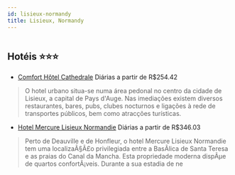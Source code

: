 ```yaml
---
id: lisieux-normandy
title: Lisieux, Normandy
---
```


<center><img src="http://photos.hotelbeds.com/giata/10/102410/102410a_hb_l_004.jpg" alt="" /></center>


## Hotéis ⭐️⭐️⭐️

-    [Comfort Hôtel Cathedrale](https://www.hurb.com/aud/https://www.hurb.com/hoteis/lisieux/comfort-hotel-cathedrale-JNP-JP588942?cmp=18055) Diárias a partir de R$254.42
   > O hotel urbano situa-se numa área pedonal no centro da cidade de Lisieux, a capital de Pays d&apos;Auge. Nas imediações existem diversos restaurantes, bares, pubs, clubes nocturnos e ligações à rede de transportes públicos, bem como atracções turísticas. 
-    [Hotel Mercure Lisieux Normandie](https://www.hurb.com/aud/https://www.hurb.com/hoteis/lisieux/hotel-mercure-lisieux-normandie-JNP-JP157190?cmp=18055) Diárias a partir de R$346.03
   > Perto de Deauville e de Honfleur, o hotel Mercure Lisieux Normandie tem uma localizaÃ§Ã£o privilegiada entre a BasÃ­lica de Santa Teresa e as praias do Canal da Mancha. Esta propriedade moderna dispÃµe de quartos confortÃ¡veis. Durante a sua estadia de ne
